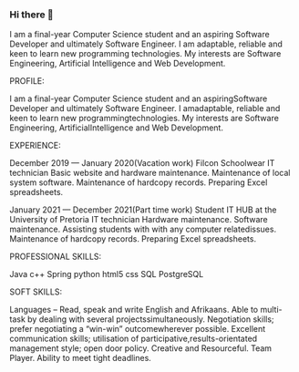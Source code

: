 ### Hi there 👋

I am a final-year Computer Science student and an aspiring Software Developer and ultimately Software Engineer. I am adaptable, reliable and keen to learn new programming technologies. My interests are Software Engineering, Artificial Intelligence and Web Development.

PROFILE:

I am a final-year Computer Science student and an aspiringSoftware Developer and ultimately Software Engineer. I amadaptable, reliable and keen to learn new 
programmingtechnologies. My interests are Software Engineering, ArtificialIntelligence and Web Development.

EXPERIENCE:

December 2019 — January 2020(Vacation work)
Filcon Schoolwear
IT technician
Basic website and hardware maintenance.
Maintenance of local system software.
Maintenance of hardcopy records.
Preparing Excel spreadsheets.

January 2021 — December 2021(Part time work)
Student IT HUB at the University of Pretoria
IT technician
Hardware maintenance.
Software maintenance.
Assisting students with with any computer relatedissues.
Maintenance of hardcopy records.
Preparing Excel spreadsheets.

PROFESSIONAL SKILLS:

Java
c++
Spring
python
html5
css
SQL
PostgreSQL

SOFT SKILLS:

Languages – Read, speak and write English and Afrikaans.
Able to multi-task by dealing with several projectssimultaneously.
Negotiation skills; prefer negotiating a “win-win” outcomewherever possible.
Excellent communication skills; utilisation of participative,results-orientated management style; open door policy.
Creative and Resourceful.
Team Player.
Ability to meet tight deadlines.


